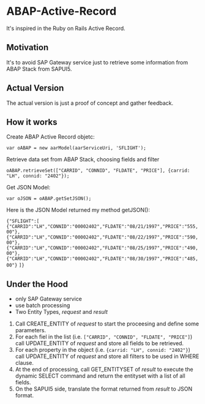 # ABAP-Active-Record
It's inspired in the Ruby on Rails Active Record.

## Motivation
It's to avoid SAP Gateway service just to retrieve some information from ABAP Stack from SAPUI5.

## Actual Version
The actual version is just a proof of concept and gather feedback.

## How it works

Create ABAP Active Record objetc:

`var oABAP = new aarModel(aarServiceUri, 'SFLIGHT');`

Retrieve data set from ABAP Stack, choosing fields and filter

`oABAP.retrieveSet(["CARRID", "CONNID", "FLDATE", "PRICE"], {carrid: "LH", connid: "2402"});`

Get JSON Model:

`var oJSON = oABAP.getSetJSON();`

Here is the JSON Model returned my method getJSON():

`{"SFLIGHT":[`
`{"CARRID":"LH","CONNID":"00002402","FLDATE":"08/21/1997","PRICE":"555,00"},`
`{"CARRID":"LH","CONNID":"00002402","FLDATE":"08/22/1997","PRICE":"590,00"},`
`{"CARRID":"LH","CONNID":"00002402","FLDATE":"08/25/1997","PRICE":"490,00"},`
`{"CARRID":"LH","CONNID":"00002402","FLDATE":"08/30/1997","PRICE":"485,00"}`
`]}`

## Under the Hood

- only SAP Gateway service
- use batch processing
- Two Entity Types, *request* and *result*

1. Call CREATE_ENTITY of *request* to start the proceesing and define some parameters.
2. For each fiel in the list (i.e. `["CARRID", "CONNID", "FLDATE", "PRICE"]`) call UPDATE_ENTITY of *request* and store all fields to be retrieved.
3. For each property in the object (i.e. `{carrid: "LH", connid: "2402"}`) call UPDATE_ENTITY of *request* and store all filters to be used in WHERE clause.
4. At the end of processing, call GET_ENTITYSET of *result* to execute the dynamic SELECT command and return the entityset with a list of all fields.
5. On the SAPUI5 side, translate the format returned from *result* to JSON format.
